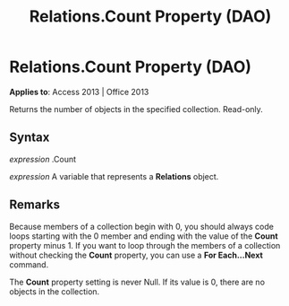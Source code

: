 ﻿---
title: Relations.Count Property (DAO)
TOCTitle: Count Property
ms:assetid: 7cb3885f-6896-8402-8b18-12769473f051
ms:mtpsurl: https://msdn.microsoft.com/en-us/library/Ff196377(v=office.15)
ms:contentKeyID: 48545843
ms.date: 09/18/2015
mtps_version: v=office.15
---

# Relations.Count Property (DAO)


**Applies to**: Access 2013 | Office 2013

Returns the number of objects in the specified collection. Read-only.

## Syntax

*expression* .Count

*expression* A variable that represents a **Relations** object.

## Remarks

Because members of a collection begin with 0, you should always code loops starting with the 0 member and ending with the value of the **Count** property minus 1. If you want to loop through the members of a collection without checking the **Count** property, you can use a **For Each...Next** command.

The **Count** property setting is never Null. If its value is 0, there are no objects in the collection.

